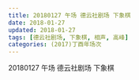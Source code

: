 ```yaml
---
title: 20180127 午场 德云社剧场 下象棋
date: 2018-01-27
updated: 2018-01-27
tags: [德云社剧场, 下象棋, 相声, 高峰] 
categories: (2017)丁酉年场次 
---
```

20180127 午场 德云社剧场 下象棋
